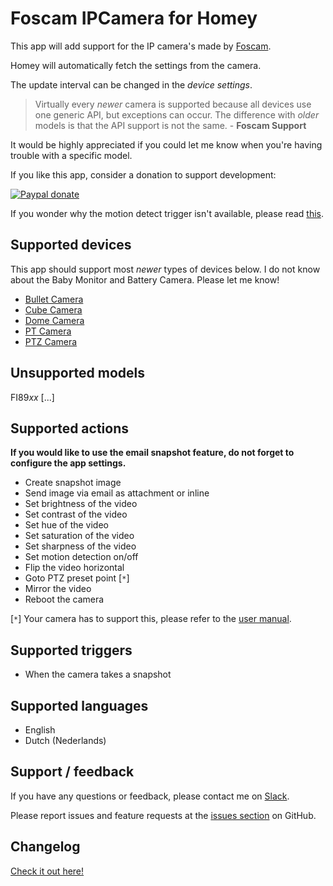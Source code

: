 # Foscam IPCamera for Homey

This app will add support for the IP camera's made by [Foscam](https://www.foscam.com "Foscam - Home Security").

Homey will automatically fetch the settings from the camera.

The update interval can be changed in the *device settings*.

> Virtually every *newer* camera is supported because all devices use one generic API, but exceptions can occur. The difference with *older* models is that the API support is not the same. - **Foscam Support**

It would be highly appreciated if you could let me know when you're having trouble with a specific model.


If you like this app, consider a donation to support development:

[![Paypal donate][pp-donate-image]][pp-donate-link]


If you wonder why the motion detect trigger isn't available, please read [this](https://github.com/edwinvdpol/com.foscam/blob/master/MOTION.md).


## Supported devices
This app should support most *newer* types of devices below. I do not know about the Baby Monitor and Battery Camera. Please let me know!
- [Bullet Camera](https://foscam.com/products/Bullet_Camera.html)
- [Cube Camera](https://foscam.com/products/Cube_Camera.html)
- [Dome Camera](https://foscam.com/products/Dome_Camera.html)
- [PT Camera](https://foscam.com/products/PT_Camera.html)
- [PTZ Camera](https://foscam.com/products/PTZ_Camera.html)


## Unsupported models
FI89*xx* [...]


## Supported actions

**If you would like to use the email snapshot feature, do not forget to configure the app settings.**
- Create snapshot image
- Send image via email as attachment or inline
- Set brightness of the video
- Set contrast of the video
- Set hue of the video
- Set saturation of the video
- Set sharpness of the video
- Set motion detection on/off
- Flip the video horizontal
- Goto PTZ preset point [`*`]
- Mirror the video
- Reboot the camera

[`*`] Your camera has to support this, please refer to the [user manual](https://foscam.com/downloads/user_mannual.html).


## Supported triggers
- When the camera takes a snapshot


## Supported languages
- English
- Dutch (Nederlands)


## Support / feedback
If you have any questions or feedback, please contact me on [Slack](https://athomcommunity.slack.com/team/evdpol).

Please report issues and feature requests at the [issues section](https://github.com/edwinvdpol/com.foscam/issues) on GitHub.


## Changelog
[Check it out here!](https://github.com/edwinvdpol/com.foscam/blob/master/CHANGELOG.md)

[pp-donate-link]: https://www.paypal.me/edwinvdpol
[pp-donate-image]: https://www.paypalobjects.com/en_US/i/btn/btn_donate_SM.gif